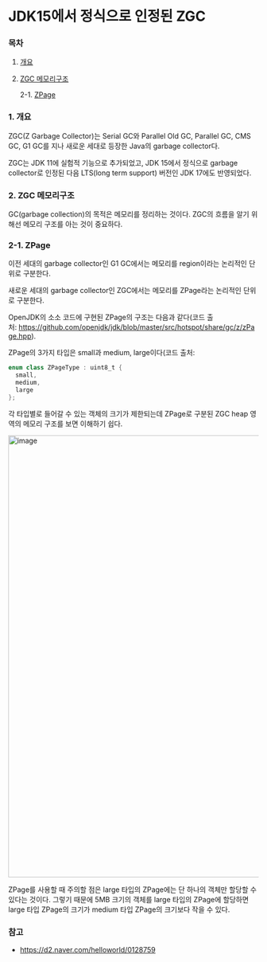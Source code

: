 # JDK15에서 정식으로 인정된 ZGC

### 목차

1. [개요](#1-개요)
2. [ZGC 메모리구조](#2-zgc-메모리구조)
    
    2-1. [ZPage](#2-1-zpage)
    

### 1. 개요

ZGC(Z Garbage Collector)는 Serial GC와 Parallel Old GC, Parallel GC, CMS GC, G1 GC를 지나 새로운 세대로 등장한 Java의 garbage collector다.

ZGC는 JDK 11에 실험적 기능으로 추가되었고, JDK 15에서 정식으로 garbage collector로 인정된 다음 LTS(long term support) 버전인 JDK 17에도 반영되었다.

### 2. ZGC 메모리구조

GC(garbage collection)의 목적은 메모리를 정리하는 것이다. ZGC의 흐름을 알기 위해선 메모리 구조를 아는 것이 중요하다.

### 2-1. ZPage

이전 세대의 garbage collector인 G1 GC에서는 메모리를 region이라는 논리적인 단위로 구분한다.

새로운 세대의 garbage collector인 ZGC에서는 메모리를 ZPage라는 논리적인 단위로 구분한다.

OpenJDK의 소소 코드에 구현된 ZPage의 구조는 다음과 같다(코드 출처: https://github.com/openjdk/jdk/blob/master/src/hotspot/share/gc/z/zPage.hpp).

ZPage의 3가지 타입은 small과 medium, large이다(코드 출처:

```java
enum class ZPageType : uint8_t {  
  small,
  medium,
  large
};
```

각 타입별로 들어갈 수 있는 객체의 크기가 제한되는데 ZPage로 구분된 ZGC heap 영역의 메모리 구조를 보면 이해하기 쉽다.

<img width="888" alt="image" src="https://github.com/Jammini/TIL/assets/59176149/3a0075af-3243-4c12-9a95-43ae18c3fd05">

ZPage를 사용할 때 주의할 점은 large 타입의 ZPage에는 단 하나의 객체만 할당할 수 있다는 것이다. 그렇기 때문에 5MB 크기의 객체를 large 타입의 ZPage에 할당하면 large 타입 ZPage의 크기가 medium 타입 ZPage의 크기보다 작을 수 있다.

### 참고
- https://d2.naver.com/helloworld/0128759